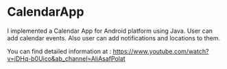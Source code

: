 # CalendarApp
I implemented a Calendar App for Android platform using Java. User can add calendar events. Also user can add notifications and locations to them.

You can find detailed information at : https://www.youtube.com/watch?v=jDHq-b0Uico&ab_channel=AliAsafPolat
